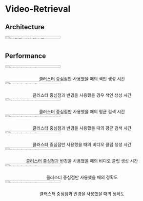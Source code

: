 # Video-Retrieval

## Architecture

<div style="display: grid; grid-template-columns: 1fr; grid-gap: 10px;">
  <img src="https://github.com/user-attachments/assets/ece04502-930a-4fdb-821a-736dbf3707df" alt="설명적 대체 텍스트" style="width: 60%; height: auto;">
</div>


## Performance

<div style="display: grid; grid-template-columns: 1fr; grid-gap: 10px;">
  <img src="https://github.com/user-attachments/assets/e5734510-f995-47e5-893b-7e378b318a79" alt="설명적 대체 텍스트" style="width: 60%; height: auto;">
  <div style="text-align: center;">클러스터 중심점만 사용했을 때의 색인 생성 시간</div>
</div>


<div style="display: grid; grid-template-columns: 1fr; grid-gap: 10px;">
  <img src="https://github.com/user-attachments/assets/aa99fd1f-0c84-44e8-aa23-a2dab52fc923" alt="설명적 대체 텍스트" style="width: 60%; height: auto;">
  <div style="text-align: center;">클러스터 중심점과 반경을 사용했을 경우 색인 생성 시간</div>
</div>


<div style="display: grid; grid-template-columns: 1fr; grid-gap: 10px;">
  <img src="https://github.com/user-attachments/assets/3d2f5429-7889-445b-a3e1-74d37e3cafd6" alt="설명적 대체 텍스트" style="width: 60%; height: auto;">
  <div style="text-align: center;">클러스터 중심점만 사용했을 때의 평균 검색 시간</div>
</div>


<div style="display: grid; grid-template-columns: 1fr; grid-gap: 10px;">
  <img src="https://github.com/user-attachments/assets/1de271ed-f493-45b9-8df6-36af93f54223" alt="설명적 대체 텍스트" style="width: 60%; height: auto;">
  <div style="text-align: center;">클러스터 중심점과 반경을 사용했을 때의 평균 검색 시간</div>
</div>


<div style="display: grid; grid-template-columns: 1fr; grid-gap: 10px;">
  <img src="https://github.com/user-attachments/assets/5d9f7b0f-46ea-4709-bfd0-fed80a37b777" alt="설명적 대체 텍스트" style="width: 60%; height: auto;">
  <div style="text-align: center;">클러스터 중심점만 사용했을 때의 비디오 클립 생성 시간</div>
</div>


<div style="display: grid; grid-template-columns: 1fr; grid-gap: 10px;">
  <img src="https://github.com/user-attachments/assets/410effc7-3ec9-4691-b88e-308f84dab433" alt="설명적 대체 텍스트" style="width: 60%; height: auto;">
  <div style="text-align: center;">클러스터 중심점과 반경을 사용했을 때의 비디오 클립 생성 시간</div>
</div>


<div style="display: grid; grid-template-columns: 1fr; grid-gap: 10px;">
  <img src="https://github.com/user-attachments/assets/08910466-10c6-42e2-8be4-c002d61a05c0" alt="설명적 대체 텍스트" style="width: 60%; height: auto;">
  <div style="text-align: center;">클러스터 중심점만 사용했을 때의 정확도</div>
</div>


<div style="display: grid; grid-template-columns: 1fr; grid-gap: 10px;">
  <img src="https://github.com/user-attachments/assets/5fcbbd51-bddc-45a0-8afc-8563b75a9694" alt="설명적 대체 텍스트" style="width: 60%; height: auto;">
  <div style="text-align: center;">클러스터 중심점과 반경을 사용했을 때의 정확도</div>
</div>
